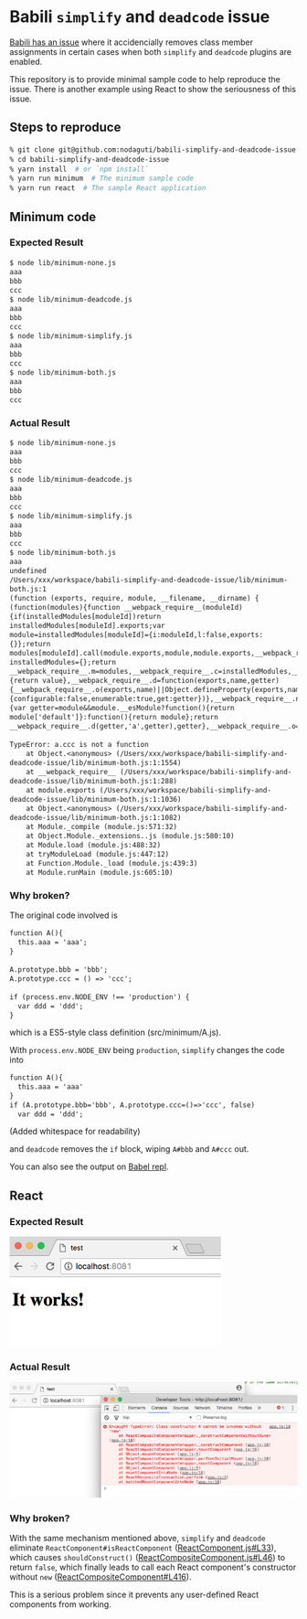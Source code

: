 # Babili `simplify` and `deadcode` issue

[Babili has an issue](https://github.com/babel/babili/issues/393) where it accidencially removes class member assignments in certain cases when both `simplify` and `deadcode` plugins are enabled.

This repository is to provide minimal sample code to help reproduce the issue. There is another example using React to show the seriousness of this issue.

## Steps to reproduce
```sh
% git clone git@github.com:nodaguti/babili-simplify-and-deadcode-issue.git
% cd babili-simplify-and-deadcode-issue
% yarn install  # or `npm install`
% yarn run minimum  # The minimum sample code
% yarn run react  # The sample React application
```

## Minimum code
### Expected Result
```
$ node lib/minimum-none.js
aaa
bbb
ccc
$ node lib/minimum-deadcode.js
aaa
bbb
ccc
$ node lib/minimum-simplify.js
aaa
bbb
ccc
$ node lib/minimum-both.js
aaa
bbb
ccc
```

### Actual Result
```
$ node lib/minimum-none.js
aaa
bbb
ccc
$ node lib/minimum-deadcode.js
aaa
bbb
ccc
$ node lib/minimum-simplify.js
aaa
bbb
ccc
$ node lib/minimum-both.js
aaa
undefined
/Users/xxx/workspace/babili-simplify-and-deadcode-issue/lib/minimum-both.js:1
(function (exports, require, module, __filename, __dirname) { (function(modules){function __webpack_require__(moduleId){if(installedModules[moduleId])return installedModules[moduleId].exports;var module=installedModules[moduleId]={i:moduleId,l:false,exports:{}};return modules[moduleId].call(module.exports,module,module.exports,__webpack_require__),module.l=true,module.exports}var installedModules={};return __webpack_require__.m=modules,__webpack_require__.c=installedModules,__webpack_require__.i=function(value){return value},__webpack_require__.d=function(exports,name,getter){__webpack_require__.o(exports,name)||Object.defineProperty(exports,name,{configurable:false,enumerable:true,get:getter})},__webpack_require__.n=function(module){var getter=module&&module.__esModule?function(){return module['default']}:function(){return module};return __webpack_require__.d(getter,'a',getter),getter},__webpack_require__.o=function(o

TypeError: a.ccc is not a function
    at Object.<anonymous> (/Users/xxx/workspace/babili-simplify-and-deadcode-issue/lib/minimum-both.js:1:1554)
    at __webpack_require__ (/Users/xxx/workspace/babili-simplify-and-deadcode-issue/lib/minimum-both.js:1:288)
    at module.exports (/Users/xxx/workspace/babili-simplify-and-deadcode-issue/lib/minimum-both.js:1:1036)
    at Object.<anonymous> (/Users/xxx/workspace/babili-simplify-and-deadcode-issue/lib/minimum-both.js:1:1082)
    at Module._compile (module.js:571:32)
    at Object.Module._extensions..js (module.js:580:10)
    at Module.load (module.js:488:32)
    at tryModuleLoad (module.js:447:12)
    at Function.Module._load (module.js:439:3)
    at Module.runMain (module.js:605:10)
```

### Why broken?
The original code involved is

```
function A(){
  this.aaa = 'aaa';
}

A.prototype.bbb = 'bbb';
A.prototype.ccc = () => 'ccc';

if (process.env.NODE_ENV !== 'production') {
  var ddd = 'ddd';
}
```
which is a ES5-style class definition (src/minimum/A.js).

With `process.env.NODE_ENV` being `production`, `simplify` changes the code into
```
function A(){
  this.aaa = 'aaa'
}
if (A.prototype.bbb='bbb', A.prototype.ccc=()=>'ccc', false)
  var ddd = 'ddd';
```
(Added whitespace for readability)

and `deadcode` removes the `if` block, wiping `A#bbb` and `A#ccc` out.

You can also see the output on [Babel repl](http://babeljs.io/repl/#?babili=true&evaluate=false&lineWrap=false&presets=react%2Cstage-2&code=function%20A()%7B%0A%20%20this.aaa%20%3D%20'aaa'%3B%0A%7D%0A%0AA.prototype.bbb%20%3D%20'bbb'%3B%0AA.prototype.ccc%20%3D%20()%20%3D%3E%20'ccc'%3B%0A%0Aif%20('production'%20!%3D%3D%20'production')%20%7B%0A%20%20var%20ddd%20%3D%20'ddd'%3B%0A%7D%0A%0Amodule.exports%20%3D%20A%3B).


## React
### Expected Result
![Expected display](react-expected.png)

### Actual Result
![Actual display](react-actual.png)

### Why broken?
With the same mechanism mentioned above, `simplify` and `deadcode` eliminate `ReactComponent#isReactComponent` ([ReactComponent.js#L33](https://github.com/facebook/react/blob/master/src/isomorphic/modern/class/ReactComponent.js#L33)), which causes `shouldConstruct()` ([ReactCompositeComponent.js#L46](https://github.com/facebook/react/blob/master/src/renderers/shared/stack/reconciler/ReactCompositeComponent.js#L46)) to return `false`, which finally leads to call each React component's constructor without `new` ([ReactCompositeComponent#L416](https://github.com/facebook/react/blob/master/src/renderers/shared/stack/reconciler/ReactCompositeComponent.js#L416)).

This is a serious problem since it prevents any user-defined React components from working.
